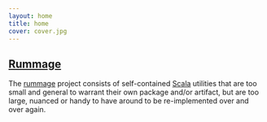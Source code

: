 ```yaml
---
layout: home
title: home
cover: cover.jpg
---
```


## [Rummage](/rummage/)

The [rummage](/rummage/) project consists of self-contained [Scala](http://www.scala-lang.org/) utilities that are too small and general to warrant their own package and/or artifact, but are too large, nuanced or handy to have around to be re-implemented over and over again.
